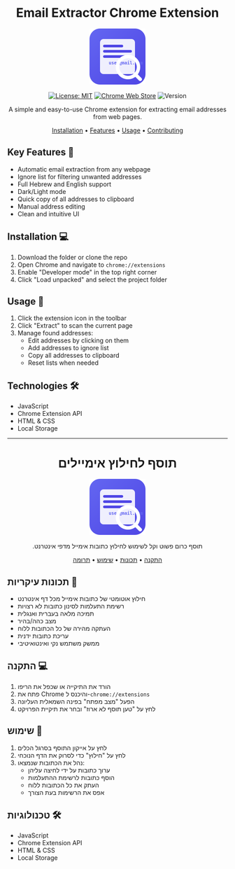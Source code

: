 <div align="center">

# Email Extractor Chrome Extension

<img src="icons/icon128.png" alt="Email Extractor Logo" width="128"/>

[![License: MIT](https://img.shields.io/badge/License-MIT-yellow.svg)](https://opensource.org/licenses/MIT)
[![Chrome Web Store](https://img.shields.io/badge/Chrome-Extension-blue.svg)](chrome://extensions)
![Version](https://img.shields.io/badge/version-1.0.0-green.svg)

A simple and easy-to-use Chrome extension for extracting email addresses from web pages.

[Installation](#installation) • [Features](#key-features) • [Usage](#usage) • [Contributing](#contributing)

</div>

## Key Features 🚀

- Automatic email extraction from any webpage
- Ignore list for filtering unwanted addresses
- Full Hebrew and English support
- Dark/Light mode
- Quick copy of all addresses to clipboard
- Manual address editing
- Clean and intuitive UI

## Installation 💻

1. Download the folder or clone the repo
2. Open Chrome and navigate to `chrome://extensions`
3. Enable "Developer mode" in the top right corner
4. Click "Load unpacked" and select the project folder

## Usage 📝

1. Click the extension icon in the toolbar
2. Click "Extract" to scan the current page
3. Manage found addresses:
   - Edit addresses by clicking on them
   - Add addresses to ignore list
   - Copy all addresses to clipboard
   - Reset lists when needed

## Technologies 🛠

- JavaScript
- Chrome Extension API
- HTML & CSS
- Local Storage

---

<div align="center" dir="rtl">

# תוסף לחילוץ אימיילים

<img src="icons/icon128.png" alt="Email Extractor Logo" width="128"/>

תוסף כרום פשוט וקל לשימוש לחילוץ כתובות אימייל מדפי אינטרנט.

[התקנה](#התקנה) • [תכונות](#תכונות-עיקריות) • [שימוש](#שימוש) • [תרומה](#תרומה)

</div>

## תכונות עיקריות 🚀

- חילוץ אוטומטי של כתובות אימייל מכל דף אינטרנט
- רשימת התעלמות לסינון כתובות לא רצויות
- תמיכה מלאה בעברית ואנגלית
- מצב כהה/בהיר
- העתקה מהירה של כל הכתובות ללוח
- עריכת כתובות ידנית
- ממשק משתמש נקי ואינטואיטיבי

## התקנה 💻

1. הורד את התיקייה או שכפל את הריפו
2. פתח את Chrome והיכנס ל-`chrome://extensions`
3. הפעל "מצב מפתח" בפינה השמאלית העליונה
4. לחץ על "טען תוסף לא ארוז" ובחר את תיקיית הפרויקט

## שימוש 📝

1. לחץ על אייקון התוסף בסרגל הכלים
2. לחץ על "חילוץ" כדי לסרוק את הדף הנוכחי
3. נהל את הכתובות שנמצאו:
   - ערוך כתובות על ידי לחיצה עליהן
   - הוסף כתובות לרשימת ההתעלמות
   - העתק את כל הכתובות ללוח
   - אפס את הרשימות בעת הצורך

## טכנולוגיות 🛠

- JavaScript
- Chrome Extension API
- HTML & CSS
- Local Storage